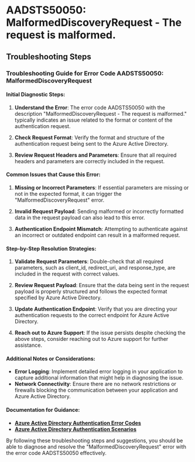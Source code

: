 
# AADSTS50050: MalformedDiscoveryRequest - The request is malformed.


## Troubleshooting Steps
### Troubleshooting Guide for Error Code AADSTS50050: MalformedDiscoveryRequest


#### Initial Diagnostic Steps:
1. **Understand the Error**: The error code AADSTS50050 with the description "MalformedDiscoveryRequest - The request is malformed." typically indicates an issue related to the format or content of the authentication request.

2. **Check Request Format**: Verify the format and structure of the authentication request being sent to the Azure Active Directory.

3. **Review Request Headers and Parameters**: Ensure that all required headers and parameters are correctly included in the request.


#### Common Issues that Cause this Error:
1. **Missing or Incorrect Parameters**: If essential parameters are missing or not in the expected format, it can trigger the "MalformedDiscoveryRequest" error.

2. **Invalid Request Payload**: Sending malformed or incorrectly formatted data in the request payload can also lead to this error.

3. **Authentication Endpoint Mismatch**: Attempting to authenticate against an incorrect or outdated endpoint can result in a malformed request.


#### Step-by-Step Resolution Strategies:
1. **Validate Request Parameters**: Double-check that all required parameters, such as client_id, redirect_uri, and response_type, are included in the request with correct values.

2. **Review Request Payload**: Ensure that the data being sent in the request payload is properly structured and follows the expected format specified by Azure Active Directory.

3. **Update Authentication Endpoint**: Verify that you are directing your authentication requests to the correct endpoint for Azure Active Directory.

4. **Reach out to Azure Support**: If the issue persists despite checking the above steps, consider reaching out to Azure support for further assistance.


#### Additional Notes or Considerations:
- **Error Logging**: Implement detailed error logging in your application to capture additional information that might help in diagnosing the issue.
- **Network Connectivity**: Ensure there are no network restrictions or firewalls blocking the communication between your application and Azure Active Directory.

#### Documentation for Guidance:
- **[Azure Active Directory Authentication Error Codes](https://docs.microsoft.com/en-us/azure/active-directory/develop/reference-aadsts-errors)**
- **[Azure Active Directory Authentication Scenarios](https://docs.microsoft.com/en-us/azure/active-directory/develop/authentication-scenarios)**

By following these troubleshooting steps and suggestions, you should be able to diagnose and resolve the "MalformedDiscoveryRequest" error with the error code AADSTS50050 effectively.